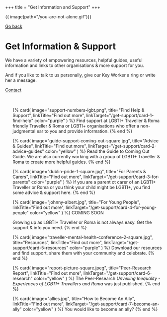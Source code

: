 +++
title = "Get Information and Support"
+++

{{ image(path="/you-are-not-alone.gif")}}

[Go back](/templates/index.html)

# Get Information & Support

We have a variety of empowering resources, helpful guides, useful information and links to other organisations & more support for you. 

<div class="narrow-side-column" style="margin-bottom: 3rem;">
    
And if you like to talk to us personally, give our Key Worker a ring or write her a message.
   
<div><a class="button button--blue" href="/contact">Contact</a></div>
</div>

<ul class="card-list">
{% card(
	image="support-numbers-lgbt.png",
	title="Find Help & Support",
	linkTitle="Find out more",
	linkTarget="/get-support/card-1-find-help"
	color="purple"
) %}
Find support at LGBTI+ Traveller & Roma friendly Traveller & Roma or LGBTI+ organisations who offer a non-judgmental ear to you and provide information.
{% end %}

{% card(
	image="guide-support-coming-out-square.jpg",
	title="Advice & Guides",
	linkTitle="Find out more",
	linkTarget="/get-support/card-2-advice-guides"
	color="yellow"
) %}
Read the Guide to Coming Out Guide. We are also currently working with a group of LGBTI+ Traveller & Roma to create more helpful guides.
{% end %}

{% card(
	image="dublin-pride-1-square.jpg",
	title="For Parents & Carers",
	linkTitle="Find out more",
	linkTarget="/get-support/card-3-for-parents"
	color="purple"
) %}
If you are a parent ot carer of an LGBTI+ Traveller or Roma or you think your child might be LGBTI+, you find some advice & support here.
{% end %}

{% card(
	image="johnny-albert.jpg",
	title="For Young People",
	linkTitle="Find out more",
	linkTarget="/get-support/card-4-for-young-people"
	color="yellow"
) %}
COMING SOON

Growing up as LGBTI+ Traveller or Roma is not always easy. Get the support & info you need. 
{% end %}

{% card(
	image="traveller-mental-health-conference-2-square.jpg",
	title="Resources",
	linkTitle="Find out more",
	linkTarget="/get-support/card-5-resources"
	color="purple"
) %}
Download our resources and find support, share them with your community and celebrate.
{% end %}

{% card(
	image="report-picture-square.jpeg",
	title="Peer-Research Report",
	linkTitle="Find out more",
	linkTarget="/get-support/card-6-research"
	color="yellow"
) %}
The Peer-Research *Unveiling Inequality - Experiences of LGBTI+ Travellers and Roma* was just published.
{% end %}

{% card(
	image="allies.jpg",
	title="How to Become An Ally",
	linkTitle="Find out more",
	linkTarget="/get-support/card-7-become-an-ally"
	color="yellow"
) %}
You would like to become an ally? 
{% end %}
</ul>
